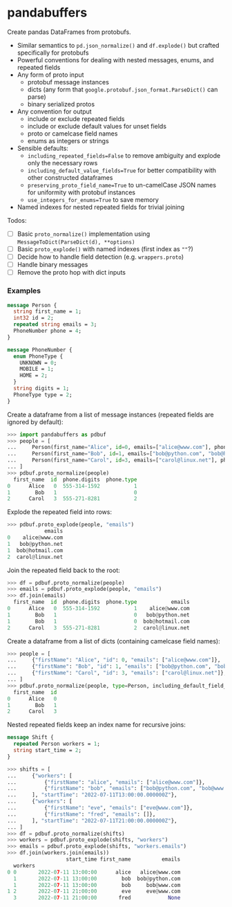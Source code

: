 # pandabuffers

Create pandas DataFrames from protobufs.

* Similar semantics to `pd.json_normalize()` and `df.explode()` but crafted specifically for protobufs
* Powerful conventions for dealing with nested messages, enums, and repeated fields
* Any form of proto input
  * protobuf message instances
  * dicts (any form that `google.protobuf.json_format.ParseDict()` can parse)
  * binary serialized protos
* Any convention for output
  * include or exclude repeated fields
  * include or exclude default values for unset fields
  * proto or camelcase field names
  * enums as integers or strings
* Sensible defaults:
  * `including_repeated_fields=False` to remove ambiguity and explode only the necessary rows
  * `including_default_value_fields=True` for better compatibility with other constructed dataframes
  * `preserving_proto_field_name=True` to un-camelCase JSON names for uniformity with protobuf instances
  * `use_integers_for_enums=True` to save memory
* Named indexes for nested repeated fields for trivial joining

Todos:
- [ ] Basic `proto_normalize()` implementation using `MessageToDict(ParseDict(d), **options)`
- [ ] Basic `proto_explode()` with named indexes (first index as `""`?)
- [ ] Decide how to handle field detection (e.g. `wrappers.proto`)
- [ ] Handle binary messages
- [ ] Remove the proto hop with dict inputs

### Examples

```protobuf
message Person {
  string first_name = 1;
  int32 id = 2;
  repeated string emails = 3;
  PhoneNumber phone = 4;
}

message PhoneNumber {
  enum PhoneType {
    UNKNOWN = 0;
    MOBILE = 1;
    HOME = 2;
  }
  string digits = 1;
  PhoneType type = 2;
}
```

Create a dataframe from a list of message instances (repeated fields are ignored by default):

```python
>>> import pandabuffers as pdbuf
>>> people = [
...     Person(first_name="Alice", id=0, emails=["alice@www.com"], phone=PhoneNumber(digits="555-314-1592", type=1)),
...     Person(first_name="Bob", id=1, emails=["bob@python.com", "bob@hotmail.com"]),
...     Person(first_name="Carol", id=3, emails=["carol@linux.net"], phone=PhoneNumber(digits="555-271-8281", type=2)),
... ]
>>> pdbuf.proto_normalize(people)
  first_name  id  phone.digits  phone.type
0      Alice   0  555-314-1592           1
1        Bob   1                         0
2      Carol   3  555-271-8281           2
```

Explode the repeated field into rows:

```python
>>> pdbuf.proto_explode(people, "emails")
            emails
0    alice@www.com
1   bob@python.net
1  bob@hotmail.com
2  carol@linux.net
```

Join the repeated field back to the root:

```python
>>> df = pdbuf.proto_normalize(people)
>>> emails = pdbuf.proto_explode(people, "emails")
>>> df.join(emails)
  first_name  id  phone.digits  phone.type           emails
0      Alice   0  555-314-1592           1    alice@www.com
1        Bob   1                         0   bob@python.net
1        Bob   1                         0  bob@hotmail.com
2      Carol   3  555-271-8281           2  carol@linux.net
```

Create a dataframe from a list of dicts (containing camelcase field names):

```python
>>> people = [
...     {"firstName": "Alice", "id": 0, "emails": ["alice@www.com"]},
...     {"firstName": "Bob", "id": 1, "emails": ["bob@python.com", "bob@hotmail.com"]},
...     {"firstName": "Carol", "id": 3, "emails": ["carol@linux.net"]},
... ]
>>> pdbuf.proto_normalize(people, type=Person, including_default_field_names=False)
  first_name  id
0      Alice   0
1        Bob   1
2      Carol   3
```

Nested repeated fields keep an index name for recursive joins:

```protobuf
message Shift {
  repeated Person workers = 1;
  string start_time = 2;
}
```

```python
>>> shifts = [
...     {"workers": [
...         {"firstName": "alice", "emails": ["alice@www.com"]},
...         {"firstName": "bob", "emails": ["bob@python.com", "bob@www.com"]},
...     ], "startTime": "2022-07-11T13:00:00.000000Z"},
...     {"workers": [
...         {"firstName": "eve", "emails": ["eve@www.com"]},
...         {"firstName": "fred", "emails": []},
...     ], "startTime": "2022-07-11T21:00:00.000000Z"},
... ]
>>> df = pdbuf.proto_normalize(shifts)
>>> workers = pdbuf.proto_explode(shifts, "workers")
>>> emails = pdbuf.proto_explode(shifts, "workers.emails")
>>> df.join(workers.join(emails))
                   start_time first_name          emails
  workers
0 0       2022-07-11 13:00:00      alice   alice@www.com
  1       2022-07-11 13:00:00        bob  bob@python.com
  1       2022-07-11 13:00:00        bob     bob@www.com
1 2       2022-07-11 21:00:00        eve     eve@www.com
  3       2022-07-11 21:00:00       fred            None
```
